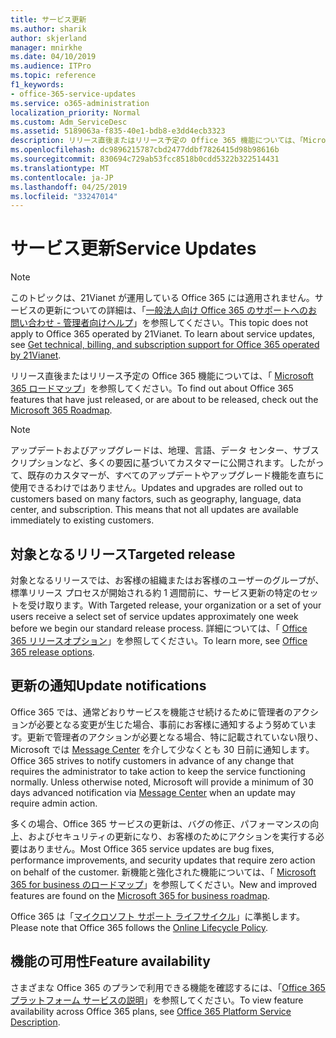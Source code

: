 ```yaml
---
title: サービス更新
ms.author: sharik
author: skjerland
manager: mnirkhe
ms.date: 04/10/2019
ms.audience: ITPro
ms.topic: reference
f1_keywords:
- office-365-service-updates
ms.service: o365-administration
localization_priority: Normal
ms.custom: Adm_ServiceDesc
ms.assetid: 5189063a-f835-40e1-bdb8-e3dd4ecb3323
description: リリース直後またはリリース予定の Office 365 機能については、「Microsoft 365 ロードマップ」を参照してください。
ms.openlocfilehash: dc9896215787cbd2477ddbf7826415d98b98616b
ms.sourcegitcommit: 830694c729ab53fcc8518b0cdd5322b322514431
ms.translationtype: MT
ms.contentlocale: ja-JP
ms.lasthandoff: 04/25/2019
ms.locfileid: "33247014"
---
```

# <a name="service-updates"></a><span data-ttu-id="bf174-103">サービス更新</span><span class="sxs-lookup"><span data-stu-id="bf174-103">Service Updates</span></span>

> [!NOTE]
> <span data-ttu-id="bf174-p101">このトピックは、21Vianet が運用している Office 365 には適用されません。サービスの更新についての詳細は、「[一般法人向け Office 365 のサポートへのお問い合わせ - 管理者向けヘルプ](http://go.microsoft.com/fwlink/?LinkID=733350&amp;clcid=0x409)」を参照してください。</span><span class="sxs-lookup"><span data-stu-id="bf174-p101">This topic does not apply to Office 365 operated by 21Vianet. To learn about service updates, see [Get technical, billing, and subscription support for Office 365 operated by 21Vianet](http://go.microsoft.com/fwlink/?LinkID=733350&amp;clcid=0x409).</span></span> 
  
<span data-ttu-id="bf174-106">リリース直後またはリリース予定の Office 365 機能については、「 [Microsoft 365 ロードマップ](https://go.microsoft.com/fwlink/?LinkId=509914)」を参照してください。</span><span class="sxs-lookup"><span data-stu-id="bf174-106">To find out about Office 365 features that have just released, or are about to be released, check out the [Microsoft 365 Roadmap](https://go.microsoft.com/fwlink/?LinkId=509914).</span></span>
  
> [!NOTE]
> <span data-ttu-id="bf174-p102">アップデートおよびアップグレードは、地理、言語、データ センター、サブスクリプションなど、多くの要因に基づいてカスタマーに公開されます。したがって、既存のカスタマーが、すべてのアップデートやアップグレード機能を直ちに使用できるわけではありません。</span><span class="sxs-lookup"><span data-stu-id="bf174-p102">Updates and upgrades are rolled out to customers based on many factors, such as geography, language, data center, and subscription. This means that not all updates are available immediately to existing customers.</span></span> 
  
## <a name="targeted-release"></a><span data-ttu-id="bf174-109">対象となるリリース</span><span class="sxs-lookup"><span data-stu-id="bf174-109">Targeted release</span></span>

<span data-ttu-id="bf174-110">対象となるリリースでは、お客様の組織またはお客様のユーザーのグループが、標準リリース プロセスが開始される約 1 週間前に、サービス更新の特定のセットを受け取ります。</span><span class="sxs-lookup"><span data-stu-id="bf174-110">With Targeted release, your organization or a set of your users receive a select set of service updates approximately one week before we begin our standard release process.</span></span> <span data-ttu-id="bf174-111">詳細については、「 [Office 365 リリースオプション](https://docs.microsoft.com/office365/admin/manage/release-options-in-office-365?view=o365-worldwide)」を参照してください。</span><span class="sxs-lookup"><span data-stu-id="bf174-111">To learn more, see [Office 365 release options](https://docs.microsoft.com/office365/admin/manage/release-options-in-office-365?view=o365-worldwide).</span></span> 
  
## <a name="update-notifications"></a><span data-ttu-id="bf174-112">更新の通知</span><span class="sxs-lookup"><span data-stu-id="bf174-112">Update notifications</span></span>

<span data-ttu-id="bf174-p104">Office 365 では、通常どおりサービスを機能させ続けるために管理者のアクションが必要となる変更が生じた場合、事前にお客様に通知するよう努めています。更新で管理者のアクションが必要となる場合、特に記載されていない限り、Microsoft では [Message Center](http://technet.microsoft.com/library/38FB3333-BFCC-4340-A37B-DEDA509C209.aspx) を介して少なくとも 30 日前に通知します。</span><span class="sxs-lookup"><span data-stu-id="bf174-p104">Office 365 strives to notify customers in advance of any change that requires the administrator to take action to keep the service functioning normally. Unless otherwise noted, Microsoft will provide a minimum of 30 days advanced notification via [Message Center](http://technet.microsoft.com/library/38FB3333-BFCC-4340-A37B-DEDA509C209.aspx) when an update may require admin action.</span></span> 
  
<span data-ttu-id="bf174-115">多くの場合、Office 365 サービスの更新は、バグの修正、パフォーマンスの向上、およびセキュリティの更新になり、お客様のためにアクションを実行する必要はありません。</span><span class="sxs-lookup"><span data-stu-id="bf174-115">Most Office 365 service updates are bug fixes, performance improvements, and security updates that require zero action on behalf of the customer.</span></span> <span data-ttu-id="bf174-116">新機能と強化された機能については、「 [Microsoft 365 for business のロードマップ](http://roadmap.office.com/)」を参照してください。</span><span class="sxs-lookup"><span data-stu-id="bf174-116">New and improved features are found on the [Microsoft 365 for business roadmap](http://roadmap.office.com/).</span></span>
  
<span data-ttu-id="bf174-117">Office 365 は「[マイクロソフト サポート ライフサイクル](https://support.microsoft.com/lifecycle#gp/osslpolicy)」に準拠します。</span><span class="sxs-lookup"><span data-stu-id="bf174-117">Please note that Office 365 follows the [Online Lifecycle Policy](https://support.microsoft.com/lifecycle#gp/osslpolicy).</span></span>
  
## <a name="feature-availability"></a><span data-ttu-id="bf174-118">機能の可用性</span><span class="sxs-lookup"><span data-stu-id="bf174-118">Feature availability</span></span>

<span data-ttu-id="bf174-119">さまざまな Office 365 のプランで利用できる機能を確認するには、「[Office 365 プラットフォーム サービスの説明](https://technet.microsoft.com/library/office-365-platform-service-description.aspx)」を参照してください。</span><span class="sxs-lookup"><span data-stu-id="bf174-119">To view feature availability across Office 365 plans, see [Office 365 Platform Service Description](https://technet.microsoft.com/library/office-365-platform-service-description.aspx).</span></span>
  

